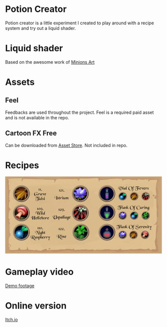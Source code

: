 # Potion Creator
​Potion creator is a little experiment I created to play around with a recipe system and try out a liquid shader.

# Liquid shader
Based on the awesome work of [Minions Art](https://www.patreon.com/posts/shader-part-2-24996282)

# Assets

## Feel
Feedbacks are used throughout the project. Feel is a required paid asset and is not available in the repo.

## Cartoon FX Free
Can be downloaded from [Asset Store](https://api.unity.com/v1/oauth2/authorize?client_id=asset_store_v2&locale=en_US&redirect_uri=https%3A%2F%2Fassetstore.unity.com%2Fauth%2Fcallback%3Fredirect_to%3D%252Fpackages%252Fvfx%252Fparticles%252Fcartoon-fx-free-109565&response_type=code&state=efd59fa8-4181-4121-bc29-98414b3bed5c). Not included in repo.

# Recipes
<img src="Docs/PotionList.png" alt="Potion List" width="600"/>

# Gameplay video
[Demo footage](https://user-images.githubusercontent.com/18633196/128764915-738ee72d-ab66-4fb8-9fc6-6aa118662043.mp4)

# Online version
[Itch.io](https://fouman75.itch.io/potion-creator)

